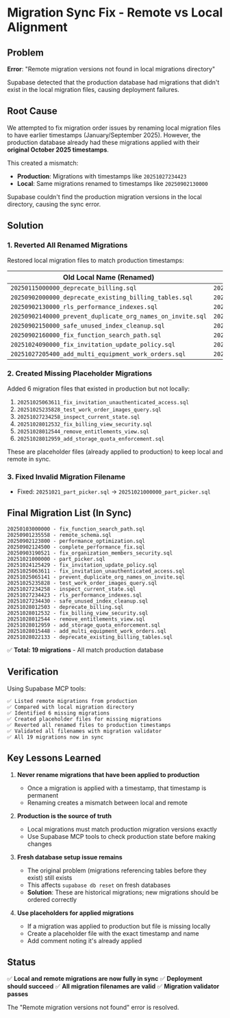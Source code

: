 # Migration Sync Fix - Remote vs Local Alignment

## Problem

**Error**: "Remote migration versions not found in local migrations directory"

Supabase detected that the production database had migrations that didn't exist in the local migration files, causing deployment failures.

## Root Cause

We attempted to fix migration order issues by renaming local migration files to have earlier timestamps (January/September 2025). However, the production database already had these migrations applied with their **original October 2025 timestamps**.

This created a mismatch:
- **Production**: Migrations with timestamps like `20251027234423`
- **Local**: Same migrations renamed to timestamps like `20250902130000`

Supabase couldn't find the production migration versions in the local directory, causing the sync error.

## Solution

### 1. Reverted All Renamed Migrations

Restored local migration files to match production timestamps:

| Old Local Name (Renamed) | Reverted To (Production) |
|--------------------------|---------------------------|
| `20250115000000_deprecate_billing.sql` | `20251028012503_deprecate_billing.sql` |
| `20250902000000_deprecate_existing_billing_tables.sql` | `20251028022133_deprecate_existing_billing_tables.sql` |
| `20250902130000_rls_performance_indexes.sql` | `20251027234423_rls_performance_indexes.sql` |
| `20250902140000_prevent_duplicate_org_names_on_invite.sql` | `20251025065141_prevent_duplicate_org_names_on_invite.sql` |
| `20250902150000_safe_unused_index_cleanup.sql` | `20251027234430_safe_unused_index_cleanup.sql` |
| `20250902160000_fix_function_search_path.sql` | `20250103000000_fix_function_search_path.sql` |
| `20251024090000_fix_invitation_update_policy.sql` | `20251024125429_fix_invitation_update_policy.sql` |
| `20251027205400_add_multi_equipment_work_orders.sql` | `20251028015448_add_multi_equipment_work_orders.sql` |

### 2. Created Missing Placeholder Migrations

Added 6 migration files that existed in production but not locally:

1. `20251025063611_fix_invitation_unauthenticated_access.sql`
2. `20251025235828_test_work_order_images_query.sql`
3. `20251027234258_inspect_current_state.sql`
4. `20251028012532_fix_billing_view_security.sql`
5. `20251028012544_remove_entitlements_view.sql`
6. `20251028012959_add_storage_quota_enforcement.sql`

These are placeholder files (already applied to production) to keep local and remote in sync.

### 3. Fixed Invalid Migration Filename

- Fixed: `20251021_part_picker.sql` → `20251021000000_part_picker.sql`

## Final Migration List (In Sync)

```
20250103000000 - fix_function_search_path.sql
20250901235558 - remote_schema.sql
20250902123800 - performance_optimization.sql
20250902124500 - complete_performance_fix.sql
20250903190521 - fix_organization_members_security.sql
20251021000000 - part_picker.sql
20251024125429 - fix_invitation_update_policy.sql
20251025063611 - fix_invitation_unauthenticated_access.sql
20251025065141 - prevent_duplicate_org_names_on_invite.sql
20251025235828 - test_work_order_images_query.sql
20251027234258 - inspect_current_state.sql
20251027234423 - rls_performance_indexes.sql
20251027234430 - safe_unused_index_cleanup.sql
20251028012503 - deprecate_billing.sql
20251028012532 - fix_billing_view_security.sql
20251028012544 - remove_entitlements_view.sql
20251028012959 - add_storage_quota_enforcement.sql
20251028015448 - add_multi_equipment_work_orders.sql
20251028022133 - deprecate_existing_billing_tables.sql
```

✅ **Total: 19 migrations** - All match production database

## Verification

Using Supabase MCP tools:
```
✅ Listed remote migrations from production
✅ Compared with local migration directory
✅ Identified 6 missing migrations
✅ Created placeholder files for missing migrations
✅ Reverted all renamed files to production timestamps
✅ Validated all filenames with migration validator
✅ All 19 migrations now in sync
```

## Key Lessons Learned

1. **Never rename migrations that have been applied to production**
   - Once a migration is applied with a timestamp, that timestamp is permanent
   - Renaming creates a mismatch between local and remote

2. **Production is the source of truth**
   - Local migrations must match production migration versions exactly
   - Use Supabase MCP tools to check production state before making changes

3. **Fresh database setup issue remains**
   - The original problem (migrations referencing tables before they exist) still exists
   - This affects `supabase db reset` on fresh databases
   - **Solution**: These are historical migrations; new migrations should be ordered correctly

4. **Use placeholders for applied migrations**
   - If a migration was applied to production but file is missing locally
   - Create a placeholder file with the exact timestamp and name
   - Add comment noting it's already applied

## Status

✅ **Local and remote migrations are now fully in sync**
✅ **Deployment should succeed**
✅ **All migration filenames are valid**
✅ **Migration validator passes**

The "Remote migration versions not found" error is resolved.

